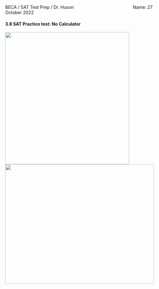 BECA / SAT Test Prep / Dr. Huson $\hspace{5cm}$ Name: 
27 October 2022

#### 3.8 SAT Practice test: No Calculator

<img src="../../images/3-8SAT6-nocalc.png" width="400" height="425">

<img src="../../images/SAT-FR-nocalc.png" width="480" height="385">